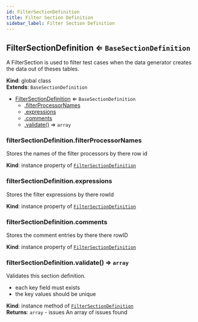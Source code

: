 ```yaml
---
id: FilterSectionDefinition
title: Filter Section Definition
sidebar_label: Filter Section Definition
---
```


<a name="FilterSectionDefinition"></a>

## FilterSectionDefinition ⇐ <code>BaseSectionDefinition</code>
A FilterSection is used to filter test cases when the data generator creates the data out of
theses tables.

**Kind**: global class  
**Extends**: <code>BaseSectionDefinition</code>  

* [FilterSectionDefinition](#FilterSectionDefinition) ⇐ <code>BaseSectionDefinition</code>
    * [.filterProcessorNames](#FilterSectionDefinition+filterProcessorNames)
    * [.expressions](#FilterSectionDefinition+expressions)
    * [.comments](#FilterSectionDefinition+comments)
    * [.validate()](#FilterSectionDefinition+validate) ⇒ <code>array</code>

<a name="FilterSectionDefinition+filterProcessorNames"></a>

### filterSectionDefinition.filterProcessorNames
Stores the names of the filter processors by there row id

**Kind**: instance property of [<code>FilterSectionDefinition</code>](#FilterSectionDefinition)  
<a name="FilterSectionDefinition+expressions"></a>

### filterSectionDefinition.expressions
Stores the filter expressions by there rowId

**Kind**: instance property of [<code>FilterSectionDefinition</code>](#FilterSectionDefinition)  
<a name="FilterSectionDefinition+comments"></a>

### filterSectionDefinition.comments
Stores the comment entries by there there rowID

**Kind**: instance property of [<code>FilterSectionDefinition</code>](#FilterSectionDefinition)  
<a name="FilterSectionDefinition+validate"></a>

### filterSectionDefinition.validate() ⇒ <code>array</code>
Validates this section definition.
- each key field must exists
- the key values should be unique

**Kind**: instance method of [<code>FilterSectionDefinition</code>](#FilterSectionDefinition)  
**Returns**: <code>array</code> - issues  An array of issues found  
